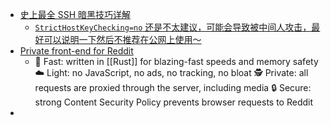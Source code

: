 - [史上最全 SSH 暗黑技巧详解](https://plantegg.github.io/2019/06/02/%E5%8F%B2%E4%B8%8A%E6%9C%80%E5%85%A8_SSH_%E6%9A%97%E9%BB%91%E6%8A%80%E5%B7%A7%E8%AF%A6%E8%A7%A3--%E6%94%B6%E8%97%8F%E4%BF%9D%E5%B9%B3%E5%AE%89/)
	- [`StrictHostKeyChecking=no` 还是不太建议，可能会导致被中间人攻击，最好可以说明一下然后不推荐在公网上使用～](https://twitter.com/OnlyXuanwo/status/1609417593152245760?s=20)
- [Private front-end for Reddit](https://github.com/libreddit/libreddit)
	- 🚀 Fast: written in [[Rust]] for blazing-fast speeds and memory safety
	  ☁️ Light: no JavaScript, no ads, no tracking, no bloat
	  🕵 Private: all requests are proxied through the server, including media
	  🔒 Secure: strong Content Security Policy prevents browser requests to Reddit
-